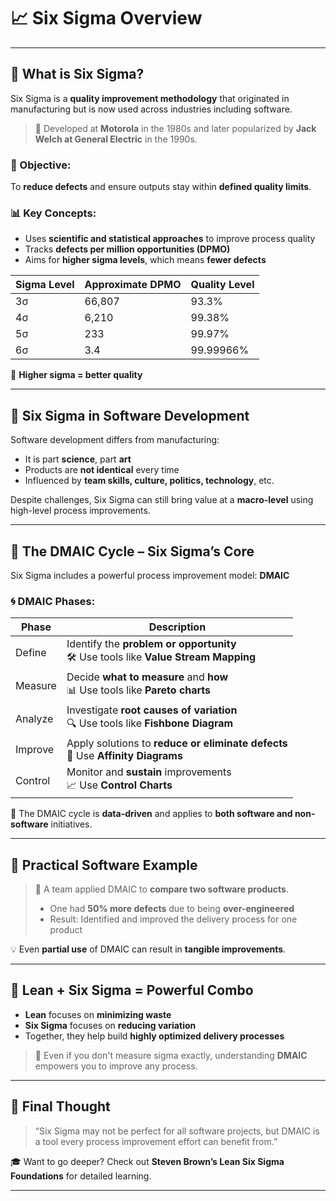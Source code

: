 # 📈 Six Sigma Overview

---

## 🔹 What is Six Sigma?

Six Sigma is a **quality improvement methodology** that originated in manufacturing but is now used across industries including software.

> 📌 Developed at **Motorola** in the 1980s and later popularized by **Jack Welch at General Electric** in the 1990s.

### 🎯 Objective:

To **reduce defects** and ensure outputs stay within **defined quality limits**.

### 📊 Key Concepts:

* Uses **scientific and statistical approaches** to improve process quality
* Tracks **defects per million opportunities (DPMO)**
* Aims for **higher sigma levels**, which means **fewer defects**

| Sigma Level | Approximate DPMO | Quality Level |
| ----------- | ---------------- | ------------- |
| 3σ          | 66,807           | 93.3%         |
| 4σ          | 6,210            | 99.38%        |
| 5σ          | 233              | 99.97%        |
| 6σ          | 3.4              | 99.99966%     |

🔺 **Higher sigma = better quality**

---

## 🔹 Six Sigma in Software Development

Software development differs from manufacturing:

* It is part **science**, part **art**
* Products are **not identical** every time
* Influenced by **team skills, culture, politics, technology**, etc.

Despite challenges, Six Sigma can still bring value at a **macro-level** using high-level process improvements.

---

## 🔹 The DMAIC Cycle – Six Sigma’s Core

Six Sigma includes a powerful process improvement model: **DMAIC**

### 🌀 DMAIC Phases:

| Phase   | Description                                                                            |
| ------- | -------------------------------------------------------------------------------------- |
| Define  | Identify the **problem or opportunity**<br>🛠️ Use tools like **Value Stream Mapping** |
| Measure | Decide **what to measure** and **how**<br>📊 Use tools like **Pareto charts**          |
| Analyze | Investigate **root causes of variation**<br>🔍 Use tools like **Fishbone Diagram**     |
| Improve | Apply solutions to **reduce or eliminate defects**<br>🧠 Use **Affinity Diagrams**     |
| Control | Monitor and **sustain** improvements<br>📈 Use **Control Charts**                      |

📌 The DMAIC cycle is **data-driven** and applies to **both software and non-software** initiatives.

---

## 🧩 Practical Software Example

> 📌 A team applied DMAIC to **compare two software products**.
>
> * One had **50% more defects** due to being **over-engineered**
> * Result: Identified and improved the delivery process for one product

💡 Even **partial use** of DMAIC can result in **tangible improvements**.

---

## 🔗 Lean + Six Sigma = Powerful Combo

* **Lean** focuses on **minimizing waste**
* **Six Sigma** focuses on **reducing variation**
* Together, they help build **highly optimized delivery processes**

> 📌 Even if you don't measure sigma exactly, understanding **DMAIC** empowers you to improve any process.

---

## 🧠 Final Thought

> “Six Sigma may not be perfect for all software projects, but DMAIC is a tool every process improvement effort can benefit from.”

🎓 Want to go deeper? Check out **Steven Brown’s Lean Six Sigma Foundations** for detailed learning.

---
